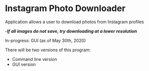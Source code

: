 # Instagram Photo Downloader

Application allows a user to download photos from Instagram profiles

-***If all images do not save, try downloading at a lower resolution***

In-progress: GUI (as of May 30th, 2020)

There will be two versions of this program: 
- Command line version
- GUI version
